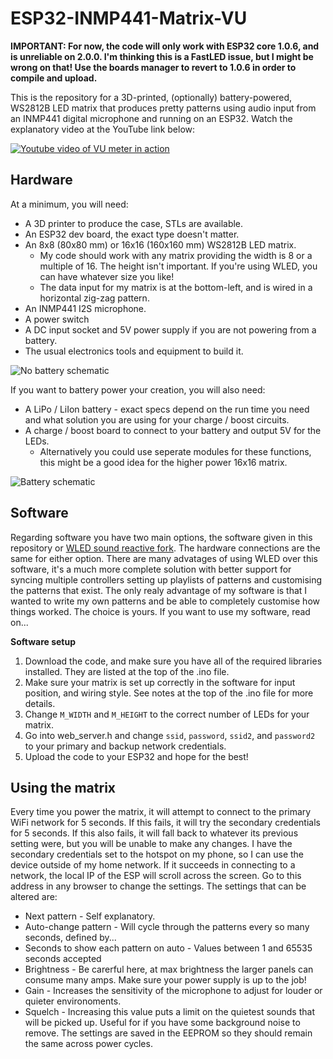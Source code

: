# ESP32-INMP441-Matrix-VU
**IMPORTANT: For now, the code will only work with ESP32 core 1.0.6, and is unreliable on 2.0.0. I'm thinking this is a FastLED issue, but I might be wrong on that! Use the boards manager to revert to 1.0.6 in order to compile and upload.**

This is the repository for a 3D-printed, (optionally) battery-powered, WS2812B LED matrix that produces pretty patterns using audio input from an INMP441 digital microphone and running on an ESP32. Watch the explanatory video at the YouTube link below:

[![Youtube video of VU meter in action](http://img.youtube.com/vi/9PEjvFkdpIE/0.jpg)](https://www.youtube.com/watch?v=9PEjvFkdpIE)

## Hardware
At a minimum, you will need:
* A 3D printer to produce the case, STLs are available.
* An ESP32 dev board, the exact type doesn't matter.
* An 8x8 (80x80 mm) or 16x16 (160x160 mm) WS2812B LED matrix.
  * My code should work with any matrix providing the width is 8 or a multiple of 16. The height isn't important. If you're using WLED, you can have whatever size you like!
  * The data input for my matrix is at the bottom-left, and is wired in a horizontal zig-zag pattern.
* An INMP441 I2S microphone.
* A power switch
* A DC input socket and 5V power supply if you are not powering from a battery.
* The usual electronics tools and equipment to build it.

![No battery schematic](/Wiring2_bb.png)

If you want to battery power your creation, you will also need:
* A LiPo / LiIon battery - exact specs depend on the run time you need and what solution you are using for your charge / boost circuits.
* A charge / boost board to connect to your battery and output 5V for the LEDs.
  * Alternatively you could use seperate modules for these functions, this might be a good idea for the higher power 16x16 matrix.

![Battery schematic](/Wiring_bb.png)

## Software
Regarding software you have two main options, the software given in this repository or [WLED sound reactive fork](https://github.com/atuline/WLED). The hardware connections are the same for either option. There are many advatages of using WLED over this software, it's a much more complete solution with better support for syncing multiple controllers setting up playlists of patterns and customising the patterns that exist. The only realy advantage of my software is that I wanted to write my own patterns and be able to completely customise how things worked. The choice is yours. If you want to use my software, read on...

**Software setup**
1. Download the code, and make sure you have all of the required libraries installed. They are listed at the top of the .ino file.
2. Make sure your matrix is set up correctly in the software for input position, and wiring style. See notes at the top of the .ino file for more details.
3. Change `M_WIDTH` and `M_HEIGHT` to the correct number of LEDs for your matrix.
4. Go into web_server.h and change `ssid`, `password`, `ssid2`, and `password2` to your primary and backup network credentials.
5. Upload the code to your ESP32 and hope for the best!

## Using the matrix
Every time you power the matrix, it will attempt to connect to the primary WiFi network for 5 seconds. If this fails, it will try the secondary credentials for 5 seconds. If this also fails, it will fall back to whatever its previous setting were, but you will be unable to make any changes. I have the secondary credentials set to the hotspot on my phone, so I can use the device outside of my home network.
If it succeeds in connecting to a network, the local IP of the ESP will scroll across the screen. Go to this address in any browser to change the settings. The settings that can be altered are:
* Next pattern - Self explanatory.
* Auto-change pattern - Will cycle through the patterns every so many seconds, defined by...
* Seconds to show each pattern on auto - Values between 1 and 65535 seconds accepted
* Brightness - Be carerful here, at max brightness the larger panels can consume many amps. Make sure your power supply is up to the job!
* Gain - Increases the sensitivity of the microphone to adjust for louder or quieter environoments.
* Squelch - Increasing this value puts a limit on the quietest sounds that will be picked up. Useful for if you have some background noise to remove.
The settings are saved in the EEPROM so they should remain the same across power cycles.
